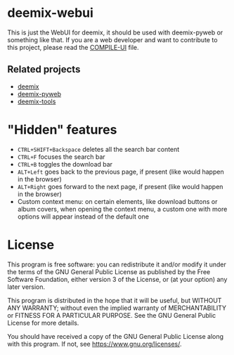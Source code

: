 # deemix-webui

This is just the WebUI for deemix, it should be used with deemix-pyweb or something like that.
If you are a web developer and want to contribute to this project, please read the [COMPILE-UI](COMPILE-UI.md) file.

## Related projects

- [deemix](https://codeberg.org/RemixDev/deemix)
- [deemix-pyweb](https://codeberg.org/RemixDev/deemix-pyweb)
- [deemix-tools](https://codeberg.org/RemixDev/deemix-tools)

# "Hidden" features

- `CTRL+SHIFT+Backspace` deletes all the search bar content
- `CTRL+F` focuses the search bar
- `CTRL+B` toggles the download bar
- `ALT+Left` goes back to the previous page, if present (like would happen in the browser)
- `ALT+Right` goes forward to the next page, if present (like would happen in the browser)
- Custom context menu: on certain elements, like download buttons or album covers, when opening the context menu, a custom one with more options will appear instead of the default one

# License

This program is free software: you can redistribute it and/or modify
it under the terms of the GNU General Public License as published by
the Free Software Foundation, either version 3 of the License, or
(at your option) any later version.

This program is distributed in the hope that it will be useful,
but WITHOUT ANY WARRANTY; without even the implied warranty of
MERCHANTABILITY or FITNESS FOR A PARTICULAR PURPOSE.  See the
GNU General Public License for more details.

You should have received a copy of the GNU General Public License
along with this program.  If not, see <https://www.gnu.org/licenses/>.
